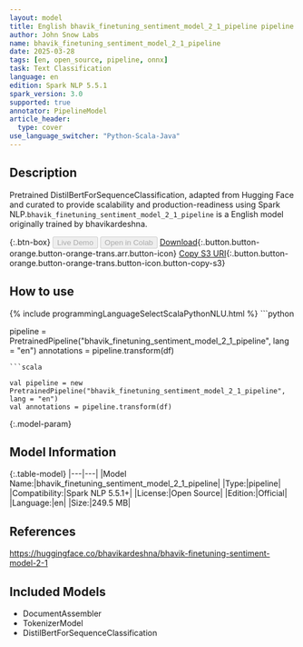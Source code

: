```yaml
---
layout: model
title: English bhavik_finetuning_sentiment_model_2_1_pipeline pipeline DistilBertForSequenceClassification from bhavikardeshna
author: John Snow Labs
name: bhavik_finetuning_sentiment_model_2_1_pipeline
date: 2025-03-28
tags: [en, open_source, pipeline, onnx]
task: Text Classification
language: en
edition: Spark NLP 5.5.1
spark_version: 3.0
supported: true
annotator: PipelineModel
article_header:
  type: cover
use_language_switcher: "Python-Scala-Java"
---
```


## Description

Pretrained DistilBertForSequenceClassification, adapted from Hugging Face and curated to provide scalability and production-readiness using Spark NLP.`bhavik_finetuning_sentiment_model_2_1_pipeline` is a English model originally trained by bhavikardeshna.

{:.btn-box}
<button class="button button-orange" disabled>Live Demo</button>
<button class="button button-orange" disabled>Open in Colab</button>
[Download](https://s3.amazonaws.com/auxdata.johnsnowlabs.com/public/models/bhavik_finetuning_sentiment_model_2_1_pipeline_en_5.5.1_3.0_1743139369389.zip){:.button.button-orange.button-orange-trans.arr.button-icon}
[Copy S3 URI](s3://auxdata.johnsnowlabs.com/public/models/bhavik_finetuning_sentiment_model_2_1_pipeline_en_5.5.1_3.0_1743139369389.zip){:.button.button-orange.button-orange-trans.button-icon.button-copy-s3}

## How to use



<div class="tabs-box" markdown="1">
{% include programmingLanguageSelectScalaPythonNLU.html %}
```python

pipeline = PretrainedPipeline("bhavik_finetuning_sentiment_model_2_1_pipeline", lang = "en")
annotations =  pipeline.transform(df)   

```
```scala

val pipeline = new PretrainedPipeline("bhavik_finetuning_sentiment_model_2_1_pipeline", lang = "en")
val annotations = pipeline.transform(df)

```
</div>

{:.model-param}
## Model Information

{:.table-model}
|---|---|
|Model Name:|bhavik_finetuning_sentiment_model_2_1_pipeline|
|Type:|pipeline|
|Compatibility:|Spark NLP 5.5.1+|
|License:|Open Source|
|Edition:|Official|
|Language:|en|
|Size:|249.5 MB|

## References

https://huggingface.co/bhavikardeshna/bhavik-finetuning-sentiment-model-2-1

## Included Models

- DocumentAssembler
- TokenizerModel
- DistilBertForSequenceClassification